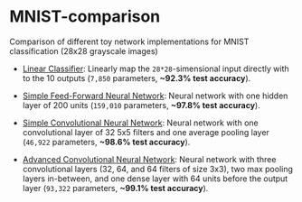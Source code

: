 # MNIST-comparison
Comparison of different toy network implementations for MNIST classification (28x28 grayscale images)

* [Linear Classifier](https://github.com/sgttwld/MNIST-comparison/blob/master/1_mnist_LIN.py): Linearly map the `28*28`-simensional input directly with to the 10 outputs (`7,850` parameters, **~92.3% test accuracy**).

* [Simple Feed-Forward Neural Network](https://github.com/sgttwld/MNIST-comparison/blob/master/2_mnist_NN.py): Neural network with one hidden layer of 200 units (`159,010` parameters, **~97.8% test accuracy**).

* [Simple Convolutional Neural Network](https://github.com/sgttwld/MNIST-comparison/blob/master/3_mnist_CNN.py): 
Neural network with one convolutional layer of 32 5x5 filters and one average pooling layer (`46,922` parameters, **~98.6% test accuracy**).

* [Advanced Convolutional Neural Network](https://github.com/sgttwld/MNIST-comparison/blob/master/4_mnist_CNN2.py): Neural network with three convolutional layers (32, 64, and 64 filters of size 3x3), two max pooling layers in-between, and one dense layer with 64 units before the output layer (`93,322` parameters, **~99.1% test accuracy**).
